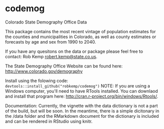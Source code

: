 codemog
=======

Colorado State Demography Office Data

This package contains the most recent vintage of population estimates for the counties and
municipalities in Colorado, as well as county estimates or forecasts by age and sex from 1990 to 2040.

If you have any quesitons on the data or package please feel free to contact: Rob Kemp <robert.kemp@state.co.us>.

The State Demography Office Website can be found here: <http://www.colorado.gov/demography>

Install using the folowing code:
`devtools::install_github("robkemp/codemog")`
NOTE:  If you are using a Windows computer, you'll need to have RTools installed.  You can downlaod and install that program here: <http://cran.r-project.org/bin/windows/Rtools/>.


Documentation: Currently, the vignette with the data dictionary is not a part of the build, but will be soon.  In the meantime, there is a simple dicitonary in the /data folder and the RMarkdown document for the dictionary is included and can be rendered in RStudio using knitr.
